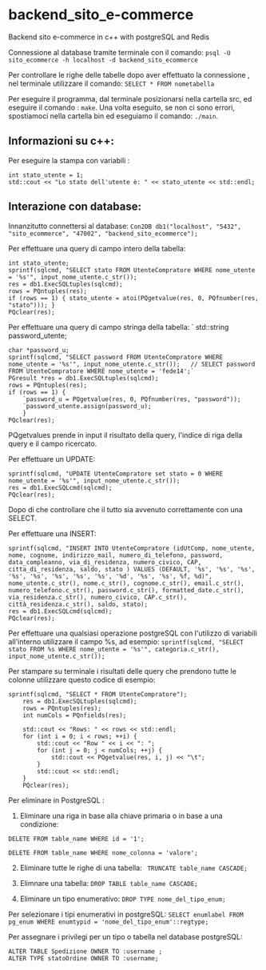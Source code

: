 # backend_sito_e-commerce
Backend sito e-commerce in c++ with postgreSQL and Redis

Connessione al database tramite terminale con il comando:
```psql -U sito_ecommerce -h localhost -d backend_sito_ecommerce```

Per controllare le righe delle tabelle dopo aver effettuato la connessione , nel terminale utilizzare il comando:
```SELECT * FROM nometabella```

Per eseguire il programma, dal terminale posizionarsi nella cartella src, ed eseguire il comando : ```make```.
Una volta eseguito, se non ci sono errori, spostiamoci nella cartella bin ed eseguiamo il comando: ```./main```.


## Informazioni su c++:
Per eseguire la stampa con variabili :
``` 
int stato_utente = 1;
std::cout << "Lo stato dell'utente è: " << stato_utente << std::endl;   
```



## Interazione con database:
Innanzitutto connettersi al database:
```Con2DB db1("localhost", "5432", "sito_ecommerce", "47002", "backend_sito_ecommerce");```

Per effettuare una query di campo intero della tabella:
```
int stato_utente; 
sprintf(sqlcmd, "SELECT stato FROM UtenteCompratore WHERE nome_utente = '%s'", input_nome_utente.c_str());
res = db1.ExecSQLtuples(sqlcmd);
rows = PQntuples(res);
if (rows == 1) { stato_utente = atoi(PQgetvalue(res, 0, PQfnumber(res, "stato"))); }
PQclear(res); 
```

Per effettuare una query di campo stringa della tabella:
`
std::string password_utente;
```
char *password_u;
sprintf(sqlcmd, "SELECT password FROM UtenteCompratore WHERE nome_utente = '%s'", input_nome_utente.c_str());   // SELECT password FROM UtenteCompratore WHERE nome_utente = 'fede14';`
PGresult *res = db1.ExecSQLtuples(sqlcmd);
rows = PQntuples(res);
if (rows == 1) {
    `password_u = PQgetvalue(res, 0, PQfnumber(res, "password"));
    `password_utente.assign(password_u);
    }
PQclear(res); 
```

PQgetvalues prende in input il risultato della query, l'indice di riga della query e il campo ricercato.



Per effettuare un UPDATE:
```
sprintf(sqlcmd, "UPDATE UtenteCompratore set stato = 0 WHERE nome_utente = '%s'", input_nome_utente.c_str());
res = db1.ExecSQLcmd(sqlcmd);
PQclear(res); 
```

Dopo di che controllare che il tutto sia avvenuto correttamente con una SELECT.


Per effettuare una INSERT:
```
sprintf(sqlcmd, "INSERT INTO UtenteCompratore (idUtComp, nome_utente, nome, cognome, indirizzo_mail, numero_di_telefono, password, data_compleanno, via_di_residenza, numero_civico, CAP, citta_di_residenza, saldo, stato ) VALUES (DEFAULT, '%s', '%s', '%s', '%s', '%s', '%s', '%s', '%s', '%d', '%s', '%s', %f, %d)", nome_utente.c_str(), nome.c_str(), cognome.c_str(), email.c_str(), numero_telefono.c_str(), password.c_str(), formatted_date.c_str(), via_residenza.c_str(), numero_civico, CAP.c_str(), città_residenza.c_str(), saldo, stato);
res = db1.ExecSQLcmd(sqlcmd);
PQclear(res); 
```

        
Per effettuare una qualsiasi operazione postgreSQL con l'utilizzo di variabili all'interno utilizzare il campo %s, ad esempio:
``` sprintf(sqlcmd, "SELECT stato FROM %s WHERE nome_utente = '%s'", categoria.c_str(), input_nome_utente.c_str()); ```


Per stampare su terminale i risultati delle query che prendono tutte le colonne utilizzare questo codice di esempio:
```
sprintf(sqlcmd, "SELECT * FROM UtenteCompratore");
    res = db1.ExecSQLtuples(sqlcmd);
    rows = PQntuples(res);
    int numCols = PQnfields(res);

    std::cout << "Rows: " << rows << std::endl;
    for (int i = 0; i < rows; ++i) {
        std::cout << "Row " << i << ": ";
        for (int j = 0; j < numCols; ++j) {
            std::cout << PQgetvalue(res, i, j) << "\t";
        }
        std::cout << std::endl;
    }
    PQclear(res); 
```



Per eliminare in PostgreSQL :
1. Eliminare una riga in base alla chiave primaria o in base a una condizione:
```
DELETE FROM table_name WHERE id = '1';

DELETE FROM table_name WHERE nome_colonna = 'valore';
```

2. Eliminare tutte le righe di una tabella:
``` TRUNCATE table_name CASCADE;```

3. Elimnare una tabella:
``` DROP TABLE table_name CASCADE; ```

4. Eliminare un tipo enumerativo:
``` DROP TYPE nome_del_tipo_enum; ```




Per selezionare i tipi enumerativi in postgreSQL:
``` SELECT enumlabel FROM pg_enum WHERE enumtypid = 'nome_del_tipo_enum'::regtype;  ```


Per assegnare i privilegi per un tipo o tabella nel database postgreSQL:
```  
ALTER TABLE Spedizione OWNER TO :username ;
ALTER TYPE statoOrdine OWNER TO :username;
```